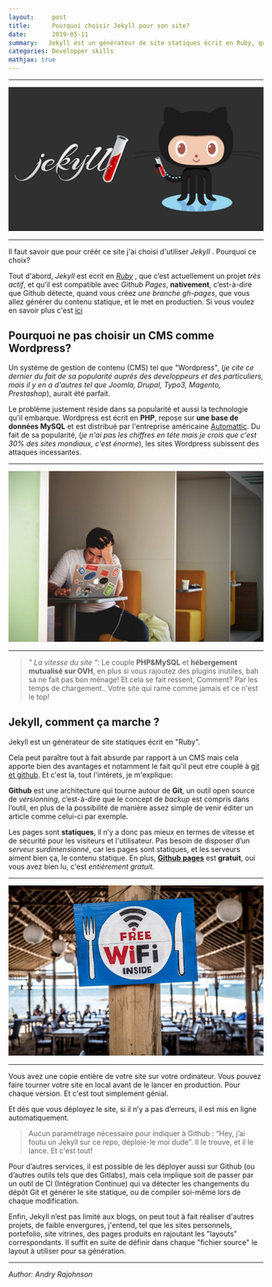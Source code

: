```yaml
---
layout:     post
title:      Pourquoi choisir Jekyll pour son site?
date:       2019-05-11
summary:   Jekyll est un générateur de site statiques écrit en Ruby, qui présente de nombreux avantages que je vais vous présenter dans cet article.
categories: Developper skills
mathjax: true
--- 
```


---
[<img src="/images/jekyll.jpg">](https://jekyllrb.com/)

---

Il faut savoir que pour créér ce site j'ai choisi d'utiliser *Jekyll* .
Pourquoi ce choix?



Tout d'abord, *Jekyll* est ecrit en [*Ruby*](https://rajohnson-andry.tk/developper/skills/2019/05/03/ruby-on-rails/) , que c’est actuellement un projet *très actif*, et qu’il est compatible avec *Github Pages*, **nativement**, c’est-à-dire que Github détecte, quand vous créez *une branche gh-pages*, que vous allez générer du contenu statique, et le met en production. Si vous voulez en savoir plus c'est [ici](https://rajohnson-andry.tk/developper/skills/2019/05/05/Host-any-front-end/)


## Pourquoi ne pas choisir un CMS comme Wordpress?


Un système de gestion de contenu (CMS) tel que "Wordpress", (*je cite ce dernier du fait de sa popularité auprès des developpeurs et des particuliers, mais il y en a  d'autres tel que Joomla, Drupal, Typo3, Magento, Prestashop*), aurait été parfait. 

Le problème justement réside dans sa popularité et aussi la technologie qu'il embarque. 
Wordpress est écrit en **PHP**, repose sur **une base de données MySQL** et est distribué par l'entreprise américaine [Automattic](https://automattic.com/).
Du fait de sa popularité, (*je n'ai pas les chiffres en téte mais je crois que c'est 30% des sites mondiaux, c'est énorme*), les sites Wordpress subissent des attaques incessantes.

---

![cms](/images/cms.jpeg)

---

>*" La vitesse du site "*: Le couple **PHP&MySQL** et **hébergement mutualisé sur OVH**, en plus si vous rajoutez des plugins inutiles, bah sa ne fait pas  bon ménage! Et cela se fait ressent, Comment? Par les temps de chargement.. Votre site qui rame comme jamais et ce n'est le top!
 
## Jekyll, comment ça marche ?

Jekyll est un générateur de site statiques écrit en "Ruby". 

Cela peut paraître tout à fait absurde par rapport à un CMS mais cela apporte bien des avantages et notamment le fait qu'il peut etre couplé à [git et github](https://rajohnson-andry.tk/developper/skills/2019/05/05/maitrise-de-git/). Et c'est la, tout l'intérets, je m'explique:

**Github** est une architecture qui tourne autour de **Git**, un outil open source de *versionning*, c’est-à-dire que le concept de *backup* est compris dans l’outil, en plus de la possibilité de manière assez simple de venir éditer un article comme celui-ci par exemple.

Les pages sont **statiques**, il n’y a donc pas mieux en termes de vitesse et de sécurité pour les visiteurs et l'utilisateur.
Pas besoin de disposer d’un *serveur surdimensionné*, car les pages sont statiques, et les serveurs aiment bien ça, le contenu statique. En plus, [**Github pages**](http://localhost:4000/developper/skills/2019/05/05/Host-any-front-end/) est **gratuit**, oui vous avez bien lu, c'est *entièrement gratuit.*

---

![free](/images/free.jpeg)

---


Vous avez une copie entière de votre site sur votre ordinateur.
Vous pouvez faire tourner votre site en local avant de le lancer en production. Pour chaque version. Et c'est tout simplement génial.

Et dès que vous déployez le site, si il n’y a pas d’erreurs, il est mis en ligne automatiquement.

> Aucun paramétrage nécessaire pour indiquer à Github : “Hey, j’ai foutu un Jekyll sur ce repo, déploie-le moi dude”. Il le trouve, et il le lance. Et c'est tout!

Pour d’autres services, il est possible de les déployer aussi sur Github (ou d’autres outils tels que des Gitlabs), mais cela implique soit de passer par un outil de CI (Intégration Continue) qui va détecter les changements du dépôt Git et générer le site statique, ou de compiler soi-même lors de chaque modification.

Enfin, Jekyll n’est pas limité aux blogs, on peut tout à fait réaliser d'autres projets, de faible envergures, j'entend, tel que les sites personnels, portefolio, site vitrines,  des pages produits en rajoutant les "layouts" correspondants. Il suffit en suite de définir dans chaque "fichier source" le layout à utiliser pour sa génération.

---

<footer>
	<cite title="author">Author: Andry Rajohnson</cite>
</footer>
